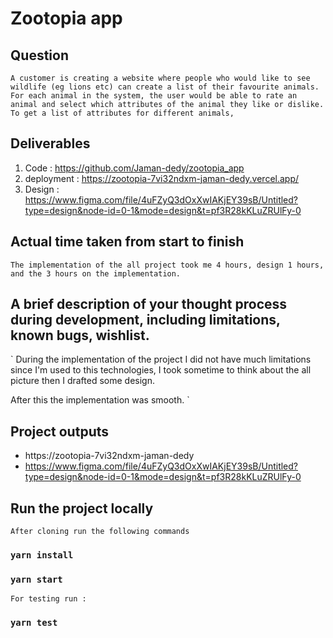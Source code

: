 # Zootopia app

## Question 

`
A customer is creating a website where people who would like to see wildlife (eg lions etc) can create a list of their favourite animals.
For each animal in the system, the user would be able to rate an animal and select which attributes of the animal they like or dislike.
To get a list of attributes for different animals,
`

## Deliverables

1. Code : https://github.com/Jaman-dedy/zootopia_app
2. deployment : https://zootopia-7vi32ndxm-jaman-dedy.vercel.app/
3. Design : https://www.figma.com/file/4uFZyQ3dOxXwIAKjEY39sB/Untitled?type=design&node-id=0-1&mode=design&t=pf3R28kKLuZRUlFy-0

## Actual time taken from start to finish

`
The implementation of the all project took me 4 hours,
design 1 hours, and the 3 hours on the implementation.
`

## A brief description of your thought process during development, including limitations, known bugs, wishlist.

`
During the implementation of the project I did not have much limitations since I'm used to this technologies, I took sometime to think about the all picture then I drafted some design.

After this the implementation was smooth.
`

## Project outputs

- https://zootopia-7vi32ndxm-jaman-dedy
- https://www.figma.com/file/4uFZyQ3dOxXwIAKjEY39sB/Untitled?type=design&node-id=0-1&mode=design&t=pf3R28kKLuZRUlFy-0


## Run the project locally

`After cloning run the following commands`

### `yarn install`
### `yarn start`


`For testing run : `

### `yarn test`
